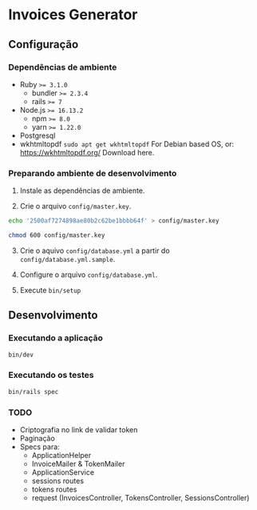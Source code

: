 # Invoices Generator

## Configuração

### Dependências de ambiente

- Ruby `>= 3.1.0`
  - bundler `>= 2.3.4`
  - rails `>= 7`
- Node.js `>= 16.13.2`
  - npm `>= 8.0`
  - yarn `>= 1.22.0`
- Postgresql
- wkhtmltopdf
  `sudo apt get wkhtmltopdf` For Debian based OS, or:
  https://wkhtmltopdf.org/ Download here. 

### Preparando ambiente de desenvolvimento

1) Instale as dependências de ambiente.

2) Crie o arquivo `config/master.key`.

```sh
echo '2500af7274898ae80b2c62be1bbbb64f' > config/master.key

chmod 600 config/master.key
```

3) Crie o aquivo `config/database.yml` a partir do `config/database.yml.sample`.

4) Configure o arquivo `config/database.yml`.

5) Execute `bin/setup`

## Desenvolvimento

### Executando a aplicação

```sh
bin/dev
```

### Executando os testes

```sh
bin/rails spec
```

### TODO

- Criptografia no link de validar token
- Paginação
- Specs para:
  - ApplicationHelper
  - InvoiceMailer & TokenMailer
  - ApplicationService
  - sessions routes
  - tokens routes
  - request (InvoicesController, TokensController, SessionsController)
